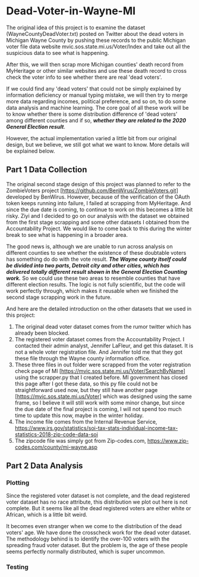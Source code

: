 # Dead-Voter-in-Wayne-MI

The original idea of this project is to examine the dataset (WayneCountyDeadVoter.txt) posted on Twitter about the dead voters in Michigan Wayne County by pushing these records to the public Michigan voter file data website mvic.sos.state.mi.us/Voter/Index and take out all the suspicious data to see what is happening.

After this, we will then scrap more Michigan counties' death record from MyHeritage or other similar websites and use these death record to cross check the voter info to see whether there are real 'dead voters'.

If we could find any 'dead voters' that could not be simply explained by information deficiency or manual typing mistake, we will then try to merge more data regarding incomes, political preference, and so on, to do some data analysis and machine learning. The core goal of all these work will be to know whether there is some distribution difference of 'dead voters' among different counties and if so, ***whether they are related to the 2020 General Election result***.

However, the actual implementation varied a little bit from our original design, but we believe, we still got what we want to know. More details will be explained below.


## Part 1 Data Collection
The original second stage design of this project was planned to refer to the ZombieVoters project [https://github.com/BenWirus/ZombieVoters.git] developed by BenWirus. However, because of the verification of the OAuth token keeps running into failure, I failed at scrapping from MyHeritage. And since the due date is coming, to continue to work on this becomes a little bit risky. Ziyi and I decided to go on our analysis with the dataset we obtained from the first stage scrapping and some other datasets I obtained from the Accountability Project. We would like to come back to this during the winter break to see what is happening in a broader area.

The good news is, although we are unable to run across analysis on different counties to see whether the existence of these doubtable voters has something do do with the vote result. ***The Wayne county itself could be divided into two parts, Detroit city and other cities, which has delivered totally different result shown in the General Election Counting work.*** So we could use these two areas to resemble counties that have different election results. The logic is not fully scientific, but the code will work perfectly through, which makes it reusable when we finished the second stage scrapping work in the future.

And here are the detailed introduction on the other datasets that we used in this project:
1. The original dead voter dataset comes from the rumor twitter which has already been blocked.
2. The registered voter dataset comes from the Accountability Project. I contacted their admin analyst, Jennifer LaFleur, and get this dataset. It is not a whole voter registration file. And Jennifer told me that they got these file through the Wayne county information office.
3. These three files in out folder were scrapped from the voter registration check page of MI [https://mvic.sos.state.mi.us/Voter/SearchByName] using the scrapper.py that I created before. MI government has closed this page after I got these data, so this py file could not be straightforward used now, but they still have another page [https://mvic.sos.state.mi.us/Voter] which was designed using the same frame, so I believe it will still work with some minor change, but since the due date of the final project is coming, I will not spend too much time to update this now, maybe in the winter holiday.
4. The income file comes from the Internal Revenue Service, https://www.irs.gov/statistics/soi-tax-stats-individual-income-tax-statistics-2018-zip-code-data-soi
5. The zipcode file was simply got from Zip-codes.com, https://www.zip-codes.com/county/mi-wayne.asp


## Part 2 Data Analysis
### Plotting
Since the registered voter dataset is not complete, and the dead registered voter dataset has no race attribute, this distribution we plot out here is not complete. But it seems like all the dead registered voters are either white or African, which is a little bit weird.

It becomes even stranger when we come to the distribution of the dead voters' age. We have done the crosscheck work for the dead voter dataset. The methodology behind is to identify the over-100 voters with the spreading fraud voter dataset. But the problem is, the age of these people seems perfectly normally distributed, which is super uncommon.

### Testing

